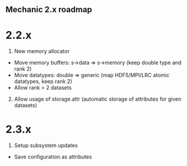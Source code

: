 Mechanic  2.x roadmap
---------------------

2.2.x
=====

1. New memory allocator
  - Move memory buffers: s->data => s->memory (keep double type and rank 2)
  - Move datatypes: double => generic (map HDF5/MPI/LRC atomic datatypes, keep rank 2)
  - Allow rank > 2 datasets
2. Allow usage of storage.attr (automatic storage of attributes for given datasets)

2.3.x
=====

1. Setup subsystem updates
  - Save configuration as attributes

